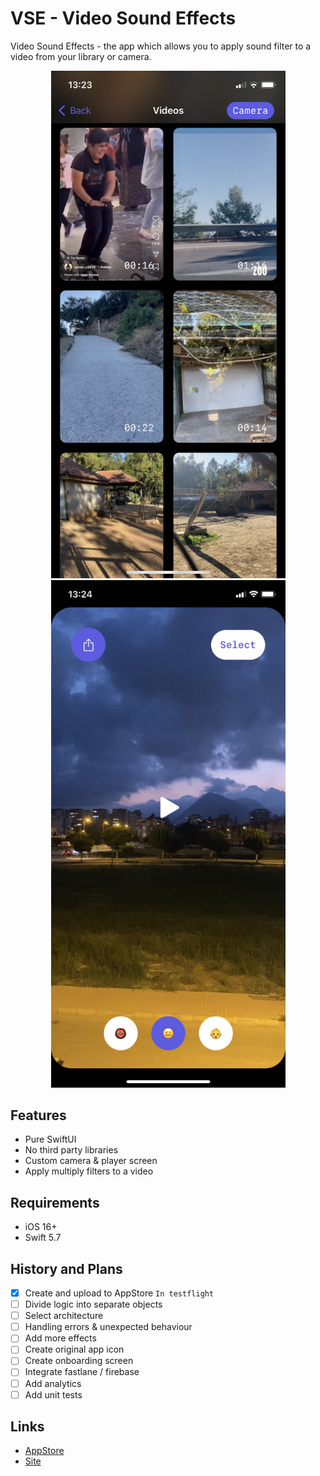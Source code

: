 # VSE - Video Sound Effects

Video Sound Effects - the app which allows you to apply sound filter to a video from your library or camera.

<p align="center">
	<img src="Assets/HomeScreen.jpg" width="375" />
	<img src="Assets/CommitScreen.jpg" width="375" />
</p>

## Features

- Pure SwiftUI
- No third party libraries
- Custom camera & player screen
- Apply multiply filters to a video

## Requirements

- iOS 16+
- Swift 5.7

## History and Plans

- [x] Create and upload to AppStore `In testflight`
- [ ] Divide logic into separate objects
- [ ] Select architecture
- [ ] Handling errors & unexpected behaviour
- [ ] Add more effects
- [ ] Create original app icon
- [ ] Create onboarding screen
- [ ] Integrate fastlane / firebase
- [ ] Add analytics
- [ ] Add unit tests

## Links

- [AppStore](https://itunes.apple.com/app/id1533690813)
- [Site](https://alobanov11.ru/)